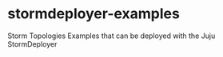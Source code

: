 stormdeployer-examples
======================

Storm Topologies Examples that can be deployed with the Juju StormDeployer
